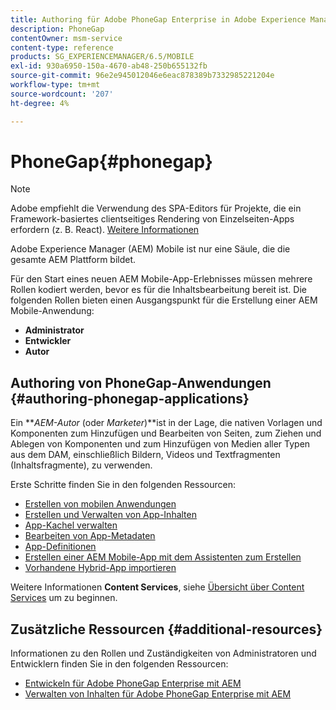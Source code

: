 ```yaml
---
title: Authoring für Adobe PhoneGap Enterprise in Adobe Experience Manager
description: PhoneGap
contentOwner: msm-service
content-type: reference
products: SG_EXPERIENCEMANAGER/6.5/MOBILE
exl-id: 930a6950-150a-4670-ab48-250b655132fb
source-git-commit: 96e2e945012046e6eac878389b7332985221204e
workflow-type: tm+mt
source-wordcount: '207'
ht-degree: 4%

---
```


# PhoneGap{#phonegap}

>[!NOTE]
>
>Adobe empfiehlt die Verwendung des SPA-Editors für Projekte, die ein Framework-basiertes clientseitiges Rendering von Einzelseiten-Apps erfordern (z. B. React). [Weitere Informationen](/help/sites-developing/spa-overview.md)

Adobe Experience Manager (AEM) Mobile ist nur eine Säule, die die gesamte AEM Plattform bildet.

Für den Start eines neuen AEM Mobile-App-Erlebnisses müssen mehrere Rollen kodiert werden, bevor es für die Inhaltsbearbeitung bereit ist. Die folgenden Rollen bieten einen Ausgangspunkt für die Erstellung einer AEM Mobile-Anwendung:

* **Administrator**
* **Entwickler**
* **Autor**

## Authoring von PhoneGap-Anwendungen {#authoring-phonegap-applications}

Ein ***AEM-Autor* (oder *Marketer*)**ist in der Lage, die nativen Vorlagen und Komponenten zum Hinzufügen und Bearbeiten von Seiten, zum Ziehen und Ablegen von Komponenten und zum Hinzufügen von Medien aller Typen aus dem DAM, einschließlich Bildern, Videos und Textfragmenten (Inhaltsfragmente), zu verwenden.

Erste Schritte finden Sie in den folgenden Ressourcen:

* [Erstellen von mobilen Anwendungen](/help/mobile/phonegap-authoring-apps.md)
* [Erstellen und Verwalten von App-Inhalten](/help/mobile/phonegap-manage-app-content.md)
* [App-Kachel verwalten](/help/mobile/phonegap-app-details-tile.md)
* [Bearbeiten von App-Metadaten](/help/mobile/phonegap-editmetadata.md)
* [App-Definitionen](/help/mobile/phonegap-app-definitions.md)
* [Erstellen einer AEM Mobile-App mit dem Assistenten zum Erstellen](/help/mobile/phonegap-create-new-app.md)
* [Vorhandene Hybrid-App importieren](/help/mobile/phonegap-adding-content-to-imported-app.md)

Weitere Informationen **Content Services**, siehe [Übersicht über Content Services](/help/mobile/develop-content-as-a-service.md) um zu beginnen.

## Zusätzliche Ressourcen {#additional-resources}

Informationen zu den Rollen und Zuständigkeiten von Administratoren und Entwicklern finden Sie in den folgenden Ressourcen:

* [Entwickeln für Adobe PhoneGap Enterprise mit AEM](/help/mobile/developing-in-phonegap.md)
* [Verwalten von Inhalten für Adobe PhoneGap Enterprise mit AEM](/help/mobile/administer-phonegap.md)
